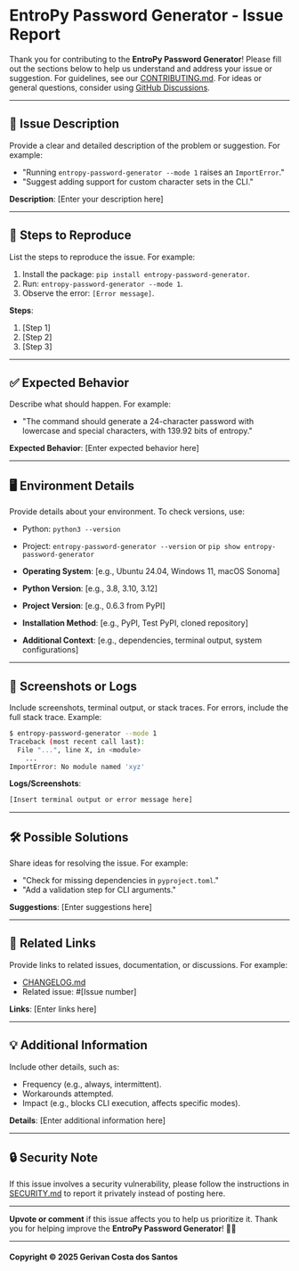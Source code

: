 # EntroPy Password Generator - Issue Report

Thank you for contributing to the **EntroPy Password Generator**! Please fill out the sections below to help us understand and address your issue or suggestion. For guidelines, see our [CONTRIBUTING.md](https://github.com/gerivanc/entropy-password-generator/blob/main/CONTRIBUTING.md). For ideas or general questions, consider using [GitHub Discussions](https://github.com/gerivanc/entropy-password-generator/discussions).

---

## 📌 Issue Description
Provide a clear and detailed description of the problem or suggestion. For example:
- "Running `entropy-password-generator --mode 1` raises an `ImportError`."
- "Suggest adding support for custom character sets in the CLI."

**Description**:
[Enter your description here]

---

## 🔄 Steps to Reproduce
List the steps to reproduce the issue. For example:
1. Install the package: `pip install entropy-password-generator`.
2. Run: `entropy-password-generator --mode 1`.
3. Observe the error: `[Error message]`.

**Steps**:
1. [Step 1]
2. [Step 2]
3. [Step 3]

---

## ✅ Expected Behavior
Describe what should happen. For example:
- "The command should generate a 24-character password with lowercase and special characters, with 139.92 bits of entropy."

**Expected Behavior**:
[Enter expected behavior here]

---

## 🖥️ Environment Details
Provide details about your environment. To check versions, use:
- Python: `python3 --version`
- Project: `entropy-password-generator --version` or `pip show entropy-password-generator`

- **Operating System**: [e.g., Ubuntu 24.04, Windows 11, macOS Sonoma]
- **Python Version**: [e.g., 3.8, 3.10, 3.12]
- **Project Version**: [e.g., 0.6.3 from PyPI]
- **Installation Method**: [e.g., PyPI, Test PyPI, cloned repository]
- **Additional Context**: [e.g., dependencies, terminal output, system configurations]

---

## 📸 Screenshots or Logs
Include screenshots, terminal output, or stack traces. For errors, include the full stack trace. Example:
```bash
$ entropy-password-generator --mode 1
Traceback (most recent call last):
  File "...", line X, in <module>
    ...
ImportError: No module named 'xyz'
```

**Logs/Screenshots**:
```bash
[Insert terminal output or error message here]
```

---

## 🛠️ Possible Solutions
Share ideas for resolving the issue. For example:
- "Check for missing dependencies in `pyproject.toml`."
- "Add a validation step for CLI arguments."

**Suggestions**:
[Enter suggestions here]

---

## 🔗 Related Links
Provide links to related issues, documentation, or discussions. For example:
- [CHANGELOG.md](https://github.com/gerivanc/entropy-password-generator/blob/main/CHANGELOG.md)
- Related issue: #[Issue number]

**Links**:
[Enter links here]

---

## 💡 Additional Information
Include other details, such as:
- Frequency (e.g., always, intermittent).
- Workarounds attempted.
- Impact (e.g., blocks CLI execution, affects specific modes).

**Details**:
[Enter additional information here]

---

## 🔒 Security Note
If this issue involves a security vulnerability, please follow the instructions in [SECURITY.md](https://github.com/gerivanc/entropy-password-generator/blob/main/SECURITY.md) to report it privately instead of posting here.

---

**Upvote or comment** if this issue affects you to help us prioritize it. Thank you for helping improve the **EntroPy Password Generator**! 🚀🔑

---

#### Copyright © 2025 Gerivan Costa dos Santos
